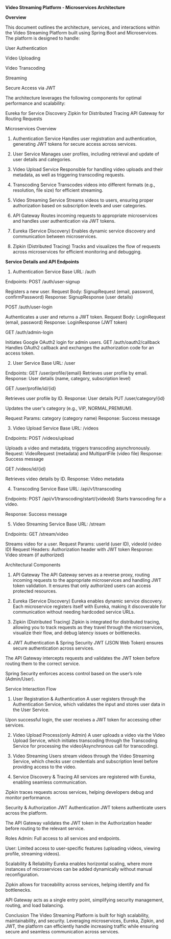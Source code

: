 **Video Streaming Platform - Microservices Architecture**

**Overview**


This document outlines the architecture, services, and interactions within the Video Streaming Platform built using Spring Boot and Microservices. The platform is designed to handle:

User Authentication

Video Uploading

Video Transcoding

Streaming

Secure Access via JWT

The architecture leverages the following components for optimal performance and scalability:

Eureka for Service Discovery
Zipkin for Distributed Tracing
API Gateway for Routing Requests

Microservices Overview
1. Authentication Service
Handles user registration and authentication, generating JWT tokens for secure access across services.

2. User Service
Manages user profiles, including retrieval and update of user details and categories.

3. Video Upload Service
Responsible for handling video uploads and their metadata, as well as triggering transcoding requests.

4. Transcoding Service
Transcodes videos into different formats (e.g., resolution, file size) for efficient streaming.

5. Video Streaming Service
Streams videos to users, ensuring proper authorization based on subscription levels and user categories.

6. API Gateway
Routes incoming requests to appropriate microservices and handles user authentication via JWT tokens.

7. Eureka (Service Discovery)
Enables dynamic service discovery and communication between microservices.

8. Zipkin (Distributed Tracing)
Tracks and visualizes the flow of requests across microservices for efficient monitoring and debugging.

**Service Details and API Endpoints**
1. Authentication Service
Base URL: /auth

Endpoints:
POST /auth/user-signup

Registers a new user.
Request Body: SignupRequest (email, password, confirmPassword)
Response: SignupResponse (user details)

POST /auth/user-login

Authenticates a user and returns a JWT token.
Request Body: LoginRequest (email, password)
Response: LoginResponse (JWT token)

GET /auth/admin-login

Initiates Google OAuth2 login for admin users.
GET /auth/oauth2/callback
Handles OAuth2 callback and exchanges the authorization code for an access token.

2. User Service
Base URL: /user

Endpoints:
GET /user/profile/{email}
Retrieves user profile by email.
Response: User details (name, category, subscription level)

GET /user/profile/id/{id}

Retrieves user profile by ID.
Response: User details
PUT /user/category/{id}

Updates the user's category (e.g., VIP, NORMAL,PREMIUM).

Request Params: category (category name)
Response: Success message

3. Video Upload Service
Base URL: /videos

Endpoints:
POST /videos/upload

Uploads a video and metadata, triggers transcoding asynchronously.
Request: VideoRequest (metadata) and MultipartFile (video file)
Response: Success message

GET /videos/id/{id}

Retrieves video details by ID.
Response: Video metadata

4. Transcoding Service
Base URL: /api/v1/transcoding

Endpoints:
POST /api/v1/transcoding/start/{videoId}
Starts transcoding for a video.

Response: Success message

5. Video Streaming Service
Base URL: /stream

Endpoints:
GET /stream/video

Streams video for a user.
Request Params: userId (user ID), videoId (video ID)
Request Headers: Authorization header with JWT token
Response: Video stream (if authorized)

Architectural Components
1. API Gateway
The API Gateway serves as a reverse proxy, routing incoming requests to the appropriate microservices and handling JWT token validation. It ensures that only authorized users can access protected resources.

2. Eureka (Service Discovery)
Eureka enables dynamic service discovery. Each microservice registers itself with Eureka, making it discoverable for communication without needing hardcoded service URLs.

3. Zipkin (Distributed Tracing)
Zipkin is integrated for distributed tracing, allowing you to track requests as they travel through the microservices, visualize their flow, and debug latency issues or bottlenecks.

4. JWT Authentication & Spring Security
JWT (JSON Web Token) ensures secure authentication across services.

The API Gateway intercepts requests and validates the JWT token before routing them to the correct service.

Spring Security enforces access control based on the user’s role (Admin/User).

Service Interaction Flow
1. User Registration & Authentication
A user registers through the Authentication Service, which validates the input and stores user data in the User Service.

Upon successful login, the user receives a JWT token for accessing other services.

2. Video Upload Process(only Admin)
A user uploads a video via the Video Upload Service, which initiates transcoding through the Transcoding Service for processing the video(Asynchronous call for transcoding).

3. Video Streaming
Users stream videos through the Video Streaming Service, which checks user credentials and subscription level before providing access to the video.

4. Service Discovery & Tracing
All services are registered with Eureka, enabling seamless communication.

Zipkin traces requests across services, helping developers debug and monitor performance.

Security & Authorization
JWT Authentication
JWT tokens authenticate users across the platform.

The API Gateway validates the JWT token in the Authorization header before routing to the relevant service.

Roles
Admin: Full access to all services and endpoints.

User: Limited access to user-specific features (uploading videos, viewing profile, streaming videos).

Scalability & Reliability
Eureka enables horizontal scaling, where more instances of microservices can be added dynamically without manual reconfiguration.

Zipkin allows for traceability across services, helping identify and fix bottlenecks.

API Gateway acts as a single entry point, simplifying security management, routing, and load balancing.

Conclusion
The Video Streaming Platform is built for high scalability, maintainability, and security. Leveraging microservices, Eureka, Zipkin, and JWT, the platform can efficiently handle increasing traffic while ensuring secure and seamless communication across services.
